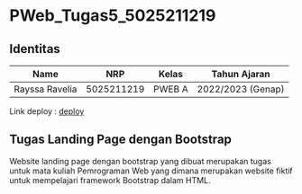 # PWeb_Tugas5_5025211219

## Identitas
| Name           | NRP        | Kelas     | Tahun Ajaran      |
| ---            | ---        | ----------|---                |
| Rayssa Ravelia | 5025211219 |PWEB A     | 2022/2023 (Genap) |

Link deploy : [deploy](bootstrap-bm3etgee8-rayrednet.vercel.app)

## Tugas Landing Page dengan Bootstrap
Website landing page dengan bootstrap yang dibuat merupakan tugas untuk mata kuliah Pemrograman Web yang dimana merupakan website fiktif untuk mempelajari framework Bootstrap dalam HTML.
